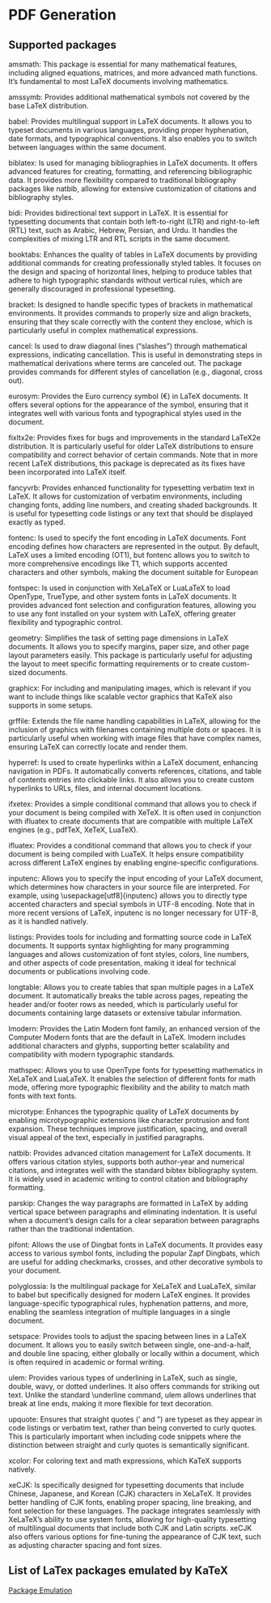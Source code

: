 # PDF Generation

## Supported packages

amsmath: This package is essential for many mathematical features, including aligned equations, matrices, and more advanced math functions. It’s fundamental to most LaTeX documents involving mathematics.

amssymb: Provides additional mathematical symbols not covered by the base LaTeX distribution.

babel: Provides multilingual support in LaTeX documents. It allows you to typeset documents in various languages, providing proper hyphenation, date formats, and typographical conventions. It also enables you to switch between languages within the same document.

biblatex: Is used for managing bibliographies in LaTeX documents. It offers advanced features for creating, formatting, and referencing bibliographic data. It provides more flexibility compared to traditional bibliography packages like natbib, allowing for extensive customization of citations and bibliography styles.

bidi: Provides bidirectional text support in LaTeX. It is essential for typesetting documents that contain both left-to-right (LTR) and right-to-left (RTL) text, such as Arabic, Hebrew, Persian, and Urdu. It handles the complexities of mixing LTR and RTL scripts in the same document.

booktabs: Enhances the quality of tables in LaTeX documents by providing additional commands for creating professionally styled tables. It focuses on the design and spacing of horizontal lines, helping to produce tables that adhere to high typographic standards without vertical rules, which are generally discouraged in professional typesetting.

bracket: Is designed to handle specific types of brackets in mathematical environments. It provides commands to properly size and align brackets, ensuring that they scale correctly with the content they enclose, which is particularly useful in complex mathematical expressions.

cancel: Is used to draw diagonal lines (“slashes”) through mathematical expressions, indicating cancellation. This is useful in demonstrating steps in mathematical derivations where terms are canceled out. The package provides commands for different styles of cancellation (e.g., diagonal, cross out).

eurosym: Provides the Euro currency symbol (€) in LaTeX documents. It offers several options for the appearance of the symbol, ensuring that it integrates well with various fonts and typographical styles used in the document.

fixltx2e: Provides fixes for bugs and improvements in the standard LaTeX2e distribution. It is particularly useful for older LaTeX distributions to ensure compatibility and correct behavior of certain commands. Note that in more recent LaTeX distributions, this package is deprecated as its fixes have been incorporated into LaTeX itself.

fancyvrb: Provides enhanced functionality for typesetting verbatim text in LaTeX. It allows for customization of verbatim environments, including changing fonts, adding line numbers, and creating shaded backgrounds. It is useful for typesetting code listings or any text that should be displayed exactly as typed.

fontenc: Is used to specify the font encoding in LaTeX documents. Font encoding defines how characters are represented in the output. By default, LaTeX uses a limited encoding (OT1), but fontenc allows you to switch to more comprehensive encodings like T1, which supports accented characters and other symbols, making the document suitable for European

fontspec: Is used in conjunction with XeLaTeX or LuaLaTeX to load OpenType, TrueType, and other system fonts in LaTeX documents. It provides advanced font selection and configuration features, allowing you to use any font installed on your system with LaTeX, offering greater flexibility and typographic control.

geometry: Simplifies the task of setting page dimensions in LaTeX documents. It allows you to specify margins, paper size, and other page layout parameters easily. This package is particularly useful for adjusting the layout to meet specific formatting requirements or to create custom-sized documents.

graphicx: For including and manipulating images, which is relevant if you want to include things like scalable vector graphics that KaTeX also supports in some setups.

grffile: Extends the file name handling capabilities in LaTeX, allowing for the inclusion of graphics with filenames containing multiple dots or spaces. It is particularly useful when working with image files that have complex names, ensuring LaTeX can correctly locate and render them.

hyperref: Is used to create hyperlinks within a LaTeX document, enhancing navigation in PDFs. It automatically converts references, citations, and table of contents entries into clickable links. It also allows you to create custom hyperlinks to URLs, files, and internal document locations.

ifxetex: Provides a simple conditional command that allows you to check if your document is being compiled with XeTeX. It is often used in conjunction with ifluatex to create documents that are compatible with multiple LaTeX engines (e.g., pdfTeX, XeTeX, LuaTeX).

ifluatex: Provides a conditional command that allows you to check if your document is being compiled with LuaTeX. It helps ensure compatibility across different LaTeX engines by enabling engine-specific configurations.

inputenc: Allows you to specify the input encoding of your LaTeX document, which determines how characters in your source file are interpreted. For example, using \usepackage[utf8]{inputenc} allows you to directly type accented characters and special symbols in UTF-8 encoding. Note that in more recent versions of LaTeX, inputenc is no longer necessary for UTF-8, as it is handled natively.

listings: Provides tools for including and formatting source code in LaTeX documents. It supports syntax highlighting for many programming languages and allows customization of font styles, colors, line numbers, and other aspects of code presentation, making it ideal for technical documents or publications involving code.

longtable: Allows you to create tables that span multiple pages in a LaTeX document. It automatically breaks the table across pages, repeating the header and/or footer rows as needed, which is particularly useful for documents containing large datasets or extensive tabular information.

lmodern: Provides the Latin Modern font family, an enhanced version of the Computer Modern fonts that are the default in LaTeX. lmodern includes additional characters and glyphs, supporting better scalability and compatibility with modern typographic standards.

mathspec: Allows you to use OpenType fonts for typesetting mathematics in XeLaTeX and LuaLaTeX. It enables the selection of different fonts for math mode, offering more typographic flexibility and the ability to match math fonts with text fonts.

microtype: Enhances the typographic quality of LaTeX documents by enabling microtypographic extensions like character protrusion and font expansion. These techniques improve justification, spacing, and overall visual appeal of the text, especially in justified paragraphs.

natbib: Provides advanced citation management for LaTeX documents. It offers various citation styles, supports both author-year and numerical citations, and integrates well with the standard bibtex bibliography system. It is widely used in academic writing to control citation and bibliography formatting.

parskip: Changes the way paragraphs are formatted in LaTeX by adding vertical space between paragraphs and eliminating indentation. It is useful when a document’s design calls for a clear separation between paragraphs rather than the traditional indentation.

pifont: Allows the use of Dingbat fonts in LaTeX documents. It provides easy access to various symbol fonts, including the popular Zapf Dingbats, which are useful for adding checkmarks, crosses, and other decorative symbols to your document.

polyglossia: Is the multilingual package for XeLaTeX and LuaLaTeX, similar to babel but specifically designed for modern LaTeX engines. It provides language-specific typographical rules, hyphenation patterns, and more, enabling the seamless integration of multiple languages in a single document.

setspace: Provides tools to adjust the spacing between lines in a LaTeX document. It allows you to easily switch between single, one-and-a-half, and double line spacing, either globally or locally within a document, which is often required in academic or formal writing.

ulem: Provides various types of underlining in LaTeX, such as single, double, wavy, or dotted underlines. It also offers commands for striking out text. Unlike the standard \underline command, ulem allows underlines that break at line ends, making it more flexible for text decoration.

upquote: Ensures that straight quotes (' and ") are typeset as they appear in code listings or verbatim text, rather than being converted to curly quotes. This is particularly important when including code snippets where the distinction between straight and curly quotes is semantically significant.

xcolor: For coloring text and math expressions, which KaTeX supports natively.

xeCJK: Is specifically designed for typesetting documents that include Chinese, Japanese, and Korean (CJK) characters in XeLaTeX. It provides better handling of CJK fonts, enabling proper spacing, line breaking, and font selection for these languages. The package integrates seamlessly with XeLaTeX’s ability to use system fonts, allowing for high-quality typesetting of multilingual documents that include both CJK and Latin scripts. xeCJK also offers various options for fine-tuning the appearance of CJK text, such as adjusting character spacing and font sizes.


## List of LaTex packages emulated by KaTeX

[Package Emulation](https://github.com/KaTeX/KaTeX/wiki/Package-Emulation)
